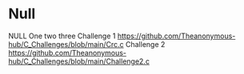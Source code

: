 # Null
NULL One two three
Challenge 1 https://github.com/Theanonymous-hub/C_Challenges/blob/main/Crc.c
Challenge 2 https://github.com/Theanonymous-hub/C_Challenges/blob/main/Challenge2.c
